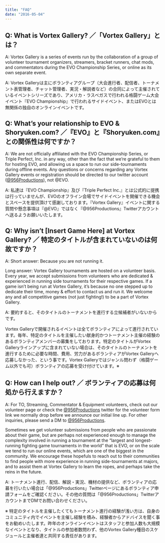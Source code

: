 ```yaml
---
title: "FAQ"
date: "2016-05-04"
---
```


## Q: What is Vortex Gallery? ／「Vortex Gallery」とは？

A: Vortex Gallery is a series of events run by the collaboration of a group of volunteer tournament organizers, streamers, bracket runners, chat mods, and commentators during the EVO Championship Series, or online as its own separate event.

A: Vortex Galleryは主にボランティアグループ（大会進行者、配信者、トーナメント表管理者、チャット管理者、実況・解説者など）の合同によって主催されているイベントシリーズであり、アメリカ・ラスベガスで行われる格闘ゲーム大会イベント『EVO Championship』で行われるサイドイベント、またはEVOとは無関係の独自のオンラインイベントです。

## Q: What’s your relationship to EVO & Shoryuken.com? ／『EVO』と『Shoryuken.com』との関係性は何ですか？

A: We are not officially affiliated with the EVO Championship Series, or Triple Perfect, Inc. in any way, other than the fact that we’re grateful to them for hosting EVO, and allowing us a space to run our side-tournaments during offline events. Any questions or concerns regarding any Vortex Gallery events or registration should be directed to our twitter account ([@956Productions](https://twitter.com/956Productions)), not @EVO.

A: 私達は『EVO Championship』及び『Triple Perfect Inc.』とは公式的に提携は行っていませんが、EVOのオフライン会場でサイドイベントを開催できる機会とスペースを提供頂けて感謝しております。『Vortex Gallery』イベントに関する質問や懸念事項は『@EVO』ではなく『@956Productions』Twitterアカウントへ送るようお願いいたします。

## Q: Why isn’t \[Insert Game Here\] at Vortex Gallery? ／ 特定のタイトルが含まれていないのは何故ですか？

A: Short answer: Because you are not running it.

Long answer: Vortex Gallery tournaments are hosted on a volunteer basis. Every year, we accept submissions from volunteers who are dedicated & experienced in running side tournaments for their respective games. If a game isn’t being run at Vortex Gallery, it’s because no one stepped up to dedicate their time, money & effort to contact us and run it. We welcome any and all competitive games (not just fighting!) to be a part of Vortex Gallery.

A: 要約すると、そのタイトルのトーナメントを進行する立候補者がいないからです。

Vortex Galleryで開催されるイベントは全てボランティアによって進行されています。毎年、特定のタイトルを主催したい献身的かつトーナメント主催の経験のあるボランティアメンバーの募集をしております。特定のタイトルがVortex Galleryラインアップに含まれていない場合は、そのタイトルのトーナメントを進行するために必要な時間、費用、労力があるボランティアがVortex Galleryへ応募しなかった、という事です。Vortex Galleryではジャンル問わず（格闘ゲーム以外でも可）ボランティアの応募を受け付けています。※

## Q: How can I help out? ／ ボランティアの応募は何処から行えますか？

A: For TO, Streaming, Commentator & Equipment volunteers, check out our volunteer page or check the [@956Productions](https://twitter.com/956Productions) twitter for the volunteer form link we normally drop before we announce our initial line up. For other inquiries, please send a DM to [@956Productions](https://twitter.com/956Productions).

Sometimes we get volunteer submissions from people who are passionate about their game, but are perhaps not experienced enough to manage the complexity involved in running a tournament at the “largest and longest-running fighting game tournaments in the world” that is EVO, or on the scale we tend to run our online events, which are one of the biggest in the community. We encourage these hopefuls to reach out to their communities to find people with more experience in running side-tournaments at majors, and to assist them at Vortex Gallery to learn the ropes, and perhaps take the reins in the future.

A: トーナメント進行、配信、解説・実況、機材の提供など、ボランティアの応募を行いたい場合は「@956Productions」Twitterページにあるボランティア申請フォームをご確認ください。その他の質問は「@956Productions」TwitterアカウントまでDMでお問い合わせください。

※ 特定のタイトルを主催したくてもトーナメント進行の経験が浅い方は、自身のコミュニティ内でイベントを主催し経験を積み、経験者からアドバイスを聞く事をお勧めいたします。昨年のオンラインイベントはスタッフと参加人数も大規模なイベントとなり、タイトルの参加者数問わず、他のVortex Gallery種目のスケジュールと主催者達と共同する責任があります。
